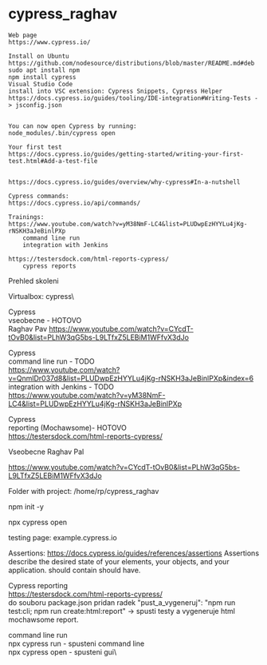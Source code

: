 # cypress_raghav


    Web page
    https://www.cypress.io/

    Install on Ubuntu
    https://github.com/nodesource/distributions/blob/master/README.md#deb
    sudo apt install npm
    npm install cypress
    Visual Studio Code
    install into VSC extension: Cypress Snippets, Cypress Helper
    https://docs.cypress.io/guides/tooling/IDE-integration#Writing-Tests -> jsconfig.json


    You can now open Cypress by running: 
    node_modules/.bin/cypress open

    Your first test
    https://docs.cypress.io/guides/getting-started/writing-your-first-test.html#Add-a-test-file


    https://docs.cypress.io/guides/overview/why-cypress#In-a-nutshell
    
    Cypress commands:
    https://docs.cypress.io/api/commands/
    
    Trainings:
    https://www.youtube.com/watch?v=yM38NmF-LC4&list=PLUDwpEzHYYLu4jKg-rNSKH3aJeBinlPXp
        command line run
        integration with Jenkins
        
    https://testersdock.com/html-reports-cypress/
        cypress reports
    
Prehled skoleni

Virtualbox: cypress\

Cypress\
        vseobecne - HOTOVO\
        Raghav Pav https://www.youtube.com/watch?v=CYcdT-tOvB0&list=PLhW3qG5bs-L9LTfxZ5LEBiM1WFfvX3dJo

Cypress\
        command line run - TODO\
	https://www.youtube.com/watch?v=QnmlDr037d8&list=PLUDwpEzHYYLu4jKg-rNSKH3aJeBinlPXp&index=6
        integration with Jenkins - TODO\
        https://www.youtube.com/watch?v=yM38NmF-LC4&list=PLUDwpEzHYYLu4jKg-rNSKH3aJeBinlPXp

Cypress\
	reporting (Mochawsome)- HOTOVO\
	https://testersdock.com/html-reports-cypress/
    
    
    
Vseobecne Raghav Pal

https://www.youtube.com/watch?v=CYcdT-tOvB0&list=PLhW3qG5bs-L9LTfxZ5LEBiM1WFfvX3dJo

Folder with project: /home/rp/cypress_raghav

npm init -y

npx cypress open

testing page:
example.cypress.io

Assertions:
https://docs.cypress.io/guides/references/assertions
Assertions describe the desired state of your elements, your objects, and your application.
should contain
should have.

Cypress reporting\
https://testersdock.com/html-reports-cypress/
\
do souboru package.json pridan radek "pust_a_vygeneruj": "npm run test:cli; npm run create:html:report" -> spusti testy a vygeneruje html mochawsome report.

command line run\
npx cypress run - spusteni command line\
npx cypress open - spusteni gui\





